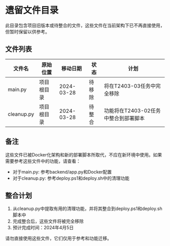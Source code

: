 # 遗留文件目录

此目录包含项目旧版本或待整合的文件，这些文件在当前架构下已不再直接使用，但暂时保留以供参考。

## 文件列表

| 文件名 | 原始位置 | 移动日期 | 状态 | 计划 |
|-------|---------|---------|------|------|
| main.py | 项目根目录 | 2024-03-28 | 待移除 | 将在T2403-03任务中完全移除 |
| cleanup.py | 项目根目录 | 2024-03-28 | 待整合 | 功能将在T2403-02任务中整合到部署脚本 |

## 备注

这些文件已被Docker化架构和新的部署脚本所取代，不应在新环境中使用。如果需要参考这些文件中的功能，请查看：

- 对于main.py: 参考backend/app.py和Docker配置
- 对于cleanup.py: 参考deploy.ps1和deploy.sh中的清理功能

## 整合计划

1. 从cleanup.py中提取有用的清理功能，并将其整合到deploy.ps1和deploy.sh脚本中
2. 完成整合后，这些文件将被完全移除
3. 预计完成时间：2024年4月5日

请勿直接使用这些文件，它们仅用于参考和功能迁移。 